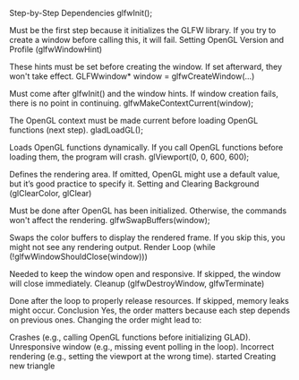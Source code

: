 Step-by-Step Dependencies
glfwInit();

Must be the first step because it initializes the GLFW library.
If you try to create a window before calling this, it will fail.
Setting OpenGL Version and Profile (glfwWindowHint)

These hints must be set before creating the window.
If set afterward, they won't take effect.
GLFWwindow* window = glfwCreateWindow(...)

Must come after glfwInit() and the window hints.
If window creation fails, there is no point in continuing.
glfwMakeContextCurrent(window);

The OpenGL context must be made current before loading OpenGL functions (next step).
gladLoadGL();

Loads OpenGL functions dynamically.
If you call OpenGL functions before loading them, the program will crash.
glViewport(0, 0, 600, 600);

Defines the rendering area.
If omitted, OpenGL might use a default value, but it’s good practice to specify it.
Setting and Clearing Background (glClearColor, glClear)

Must be done after OpenGL has been initialized.
Otherwise, the commands won't affect the rendering.
glfwSwapBuffers(window);

Swaps the color buffers to display the rendered frame.
If you skip this, you might not see any rendering output.
Render Loop (while (!glfwWindowShouldClose(window)))

Needed to keep the window open and responsive.
If skipped, the window will close immediately.
Cleanup (glfwDestroyWindow, glfwTerminate)

Done after the loop to properly release resources.
If skipped, memory leaks might occur.
Conclusion
Yes, the order matters because each step depends on previous ones. Changing the order might lead to:

Crashes (e.g., calling OpenGL functions before initializing GLAD).
Unresponsive window (e.g., missing event polling in the loop).
Incorrect rendering (e.g., setting the viewport at the wrong time).
started Creating new triangle
